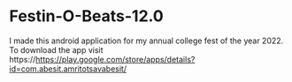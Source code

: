 # Festin-O-Beats-12.0
I made this android application for my annual college fest of the year 2022. To download the app visit https://https://play.google.com/store/apps/details?id=com.abesit.amritotsavabesit/
